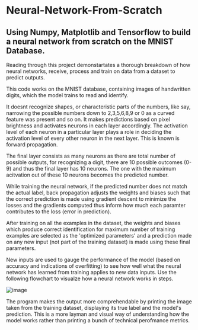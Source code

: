 # Neural-Network-From-Scratch
## Using Numpy, Matplotlib and Tensorflow to build a neural network from scratch on the MNIST Database. 

Reading through this project demonstartates a thorough breakdown of how neural networks, receive, process and train on data from a dataset to predict outputs. 


This code works on the MNIST database, containing images of handwritten digits, which the model trains to read and identify. 


It doesnt recognize shapes, or characteristic parts of the numbers, like say, narrowing the possible numbers down to 2,3,5,6,8,9 or 0 as a curved feature was present and so on. 
It makes predictions based on pixel brightness and activates neurons in each layer accordingly. The activation level of each neuron in a particular layer plays a role in deciding the activation level of every other neuron in the next layer. This is known is forward propagation. 


The final layer consists as many neurons as there are total number of possible outputs, for recognizing a digit, there are 10 possible outcomes (0-9) and thus the final layer has 10 neurons. The one with the maximum acitvation out of these 10 neurons becomes the predicted number. 


While training the neural network, if the predicted number does not match the actual label, back propagation adjusts the weights and biases such that the correct prediction is made using gradient descent to minimize the losses and the gradients computed thus inform how much each paramter contributes to the loss (error in prediction). 


After training on all the examples in the dataset, the weights and biases which produce correct identification for maximum number of training examples are selected as the 'optimized parameters' and a prediction made on any new input (not part of the training dataset) is made using these final parameters. 


New inputs are used to gauge the performance of the model (based on accuracy and indications of overfitting) to see how well what the neural network has learned from training applies to new data inputs. 
Use the following flowchart to visualze how a neural network works in steps. 


![image](https://github.com/user-attachments/assets/79867849-45e5-4433-be36-ed54f36233cc)

The program makes the output more comprehendable by printing the image taken from the training dataset, displaying its true label and the model's prediction. This is a more layman and visual way of understanding how the model works rather than printing a bunch of technical perofmance metrics. 
